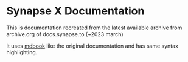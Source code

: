 # Synapse X Documentation
This is documentation recreated from the latest available archive from archive.org of docs.synapse.to (~2023 march)

It uses [mdbook](https://github.com/rust-lang/mdBook) like the original documentation and has same syntax highlighting.
